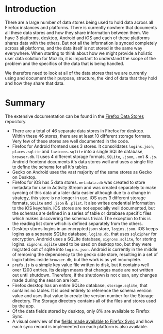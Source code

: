 
# Introduction

There are a large number of data stores being used to hold data across all Firefox instances and platforms. There is currently nowhere that documents all these data stores and how they share information between them. We have 3 platforms, desktop, Android and iOS and each of these platforms shares data with the others. But not all the information is synced completely across all platforms, and the data itself is not stored in the same way everywhere. When starting to think about how we might provide a holistic user data solution for Mozilla, it is important to understand the scope of the problem and the specifics of the data that is being handled. 

We therefore need to look at all of the data stores that we are currently using and document their purpose, structure, the kind of data that they hold and how they share that data.


# Summary

The extensive documentation can be found in the [Firefox Data Stores](https://github.com/mozilla/firefox-data-store-docs) repository.

* There are a total of 46 separate data stores in Firefox for desktop. Within these 46 stores, there are at least 10 different storage formats. Very few of these stores are well documented in the code. 
* Firefox for Android frontend uses 3 stores. It consolidates `logins.json`, `places.sqlite` and `favicons.sqlite` into a single SQLite database, `browser.db`. It uses 4 different storage formats, `SQLite`, `.json`, `.xml` & `.js`. Android frontend documents it's data stores well and uses a single file to define the schema for all it's tables.
* Gecko on Android uses the vast majority of the same stores as Gecko on Desktop. 
* Firefox for iOS has 5 data stores. `metadata.db` was created to store metadata for use in Activity Stream and was created separately to make syncing of this data at a later data easier although due to a change in strategy, this store is no longer in use. iOS uses 3 different storage formats, `SQLite` and `.json` & `.plist`. It also writes credential information to the iOS keychain. iOS stores are not especially well documented, but the schemas are defined in a series of table or database specific files which makes discovering the schemas trivial. The exception to this is the reading list store which is defined separately from the others.
* Desktop stores logins in an encrypted json store, `logins.json`. iOS keeps logins as a separate SQLite database, `logins.db`, that uses `sqlcipher` for encryption. Android uses a SQLite database, `signons.sqlite`, for storing logins. `signons.sqlite` used to be used on desktop too, but they were migrated out of sqlite into `logins.json`. Android is currently in the middle of removing the dependency to the gecko side store, resulting in a set of login tables inside `browser.db`, but the work is as yet incomplete.
* `prefs.js` is a simple key value file written to disk, but it contains well over 1200 entries. Its design means that changes made are not written out until shutdown. Therefore, if the shutdown is not clean, any changes made during the session are lost.
* Firefox desktop has an entire SQLite database, `storage.sqlite`, that contains no tables. It is used entirely to reference the schema version value and uses that value to create the version number for the Storage directory. The Storage directory contains all of the files and stores used by the app.
* Of the data fields stored by desktop, only 8% are available to Firefox Sync.
* A visual overview of the [fields made available to Firefox Sync](https://docs.google.com/spreadsheets/d/1k9_K7Dc3q2h3SDV0vwjTgJou-ndza6WuobyJ1bbemtc/edit?ts=5977ab9d#gid=1269587388) and how each sync record is implemented on each platform is also available.

